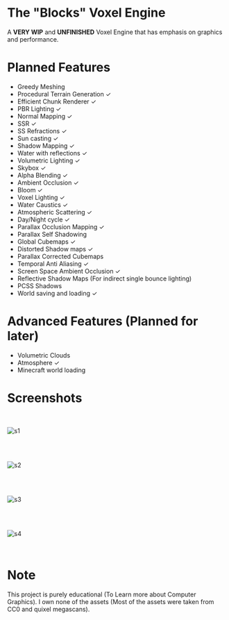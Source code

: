 # The "Blocks" Voxel Engine
A **VERY WIP** and **UNFINISHED** Voxel Engine that has emphasis on graphics and performance.

# Planned Features
- Greedy Meshing
- Procedural Terrain Generation ✓   
- Efficient Chunk Renderer ✓
- PBR Lighting ✓
- Normal Mapping ✓
- SSR ✓
- SS Refractions ✓
- Sun casting ✓
- Shadow Mapping ✓
- Water with reflections ✓
- Volumetric Lighting ✓
- Skybox ✓
- Alpha Blending ✓
- Ambient Occlusion ✓
- Bloom ✓ 
- Voxel Lighting ✓
- Water Caustics ✓
- Atmospheric Scattering ✓
- Day/Night cycle ✓
- Parallax Occlusion Mapping ✓
- Parallax Self Shadowing
- Global Cubemaps ✓
- Distorted Shadow maps ✓
- Parallax Corrected Cubemaps
- Temporal Anti Aliasing ✓
- Screen Space Ambient Occlusion ✓
- Reflective Shadow Maps (For indirect single bounce lighting)
- PCSS Shadows
- World saving and loading ✓

# Advanced Features (Planned for later) 
- Volumetric Clouds
- Atmosphere ✓
- Minecraft world loading

# Screenshots

</br>

![s1](https://github.com/swr06/Blocks/tree/main/Screenshots/1.png)

</br>

</br>

![s2](https://github.com/swr06/Blocks/tree/main/Screenshots/2.png)

</br>

</br>

![s3](https://github.com/swr06/Blocks/tree/main/Screenshots/3.png)

</br>

</br>

![s4](https://github.com/swr06/Blocks/tree/main/Screenshots/4.png)

</br>

# Note 
This project is purely educational (To Learn more about Computer Graphics). I own none of the assets (Most of the assets were taken from CC0 and quixel megascans). </br>
